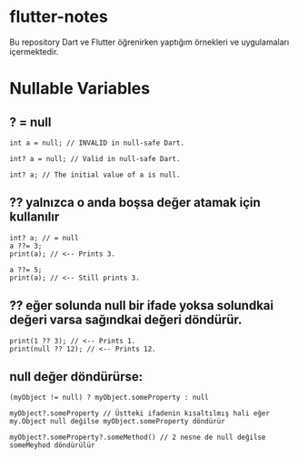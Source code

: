 # flutter-notes
Bu repository Dart ve Flutter öğrenirken yaptığım örnekleri ve uygulamaları içermektedir.

# Nullable Variables

## ? = null
```
int a = null; // INVALID in null-safe Dart.
```

```
int? a = null; // Valid in null-safe Dart.
```

```
int? a; // The initial value of a is null.
```

## ?? yalnızca o anda boşsa değer atamak için kullanılır

```
int? a; // = null
a ??= 3;
print(a); // <-- Prints 3.

a ??= 5;
print(a); // <-- Still prints 3.
```

## ?? eğer solunda null bir ifade yoksa solundkai değeri varsa sağındkai değeri döndürür.

```
print(1 ?? 3); // <-- Prints 1.
print(null ?? 12); // <-- Prints 12.
```

## null değer döndürürse:
```
(myObject != null) ? myObject.someProperty : null

myObject?.someProperty // Üstteki ifadenin kısaltılmış hali eğer my.Object null değilse myObject.someProperty döndürür

myObject?.someProperty?.someMethod() // 2 nesne de null değilse someMeyhod döndürülür

```

## 


























